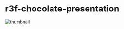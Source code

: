 # r3f-chocolate-presentation
![thumbnail](https://github.com/faridev18/r3f-chocolate-presentation/assets/90957442/46590e85-2e32-416f-b2d4-cd7b8d4e7b81)
